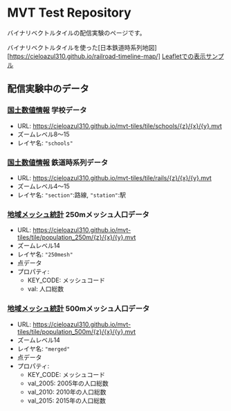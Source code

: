 # MVT Test Repository

バイナリベクトルタイルの配信実験のページです。

バイナリベクトルタイルを使った[日本鉄道時系列地図][https://cieloazul310.github.io/railroad-timeline-map/]
[Leafletでの表示サンプル][デモ]

## 配信実験中のデータ

### [国土数値情報] 学校データ
- URL: https://cieloazul310.github.io/mvt-tiles/tile/schools/{z}/{x}/{y}.mvt
- ズームレベル8〜15
- レイヤ名: `"schools"`

[デモ]: http://cieloazul310.github.io/mvt-tiles/
[国土数値情報]: http://nlftp.mlit.go.jp/ksj/


### [国土数値情報] 鉄道時系列データ
- URL: https://cieloazul310.github.io/mvt-tiles/tile/rails/{z}/{x}/{y}.mvt
- ズームレベル4〜15
- レイヤ名: `"section"`:路線, `"station"`:駅

[国土数値情報]: http://nlftp.mlit.go.jp/ksj/

### [地域メッシュ統計] 250mメッシュ人口データ
- URL: https://cieloazul310.github.io/mvt-tiles/tile/population_250m/{z}/{x}/{y}.mvt
- ズームレベル14
- レイヤ名: `"250mesh"`
- 点データ
- プロパティ:
  - KEY_CODE: メッシュコード
  - val: 人口総数

[地域メッシュ統計]: http://www.stat.go.jp/data/mesh/

### [地域メッシュ統計] 500mメッシュ人口データ
- URL: https://cieloazul310.github.io/mvt-tiles/tile/population_500m/{z}/{x}/{y}.mvt
- ズームレベル14
- レイヤ名: `"merged"`
- 点データ
- プロパティ:
  - KEY_CODE: メッシュコード
  - val_2005: 2005年の人口総数
  - val_2010: 2010年の人口総数
  - val_2015: 2015年の人口総数

[地域メッシュ統計]: http://www.stat.go.jp/data/mesh/